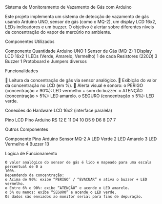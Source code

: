 Sistema de Monitoramento de Vazamento de Gás com
Arduino

Este projeto implementa um sistema de detecção de vazamento de gás usando Arduino UNO,
sensor de gás (como o MQ-2), um display LCD 16x2, LEDs indicadores e um buzzer. O objetivo
é alertar sobre diferentes níveis de concentração do vapor de mercúrio no ambiente.

Componentes Utilizados

Componente Quantidade
Arduino UNO 1
Sensor de Gás (MQ-2) 1
Display LCD 16x2 1
LEDs (Verde, Amarelo, Vermelho) 1 de cada
Resistores (220Ω) 3
Buzzer 1
Protoboard e Jumpers diversos

Funcionalidades

 Leitura da concentração de gás via sensor analógico.
 Exibição do valor da concentração no LCD (em %).
 Alerta visual e sonoro:
o PERIGO (concentração > 90%): LED vermelho + som do buzzer.
o ATENÇÃO (concentração > 5%): LED amarelo.
o SEGURO (concentração ≤ 5%): LED verde.

Conexões do Hardware
LCD 16x2 (interface paralela)

Pino LCD Pino Arduino
RS 12
E 11
D4 10
D5 9
D6 8
D7 7

Outros Componentes

Componente Pino Arduino
Sensor MQ-2 A
LED Verde 2
LED Amarelo 3
LED Vermelho 4
Buzzer 13

Lógica de Funcionamento

    O valor analógico do sensor de gás é lido e mapeado para uma escala percentual de 0 a
    100%.
    Dependendo da concentração:
    o Acima de 90%: exibe “PERIGO” / “EVACUAR” e ativa o buzzer + LED
    vermelho.
    o Entre 6% e 90%: exibe “ATENÇÃO” e acende o LED amarelo.
    o 5% ou menos: exibe “SEGURO” e acende o LED verde.
    Os dados são enviados ao monitor serial para fins de depuração.

